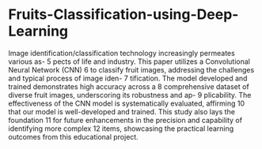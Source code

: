 # Fruits-Classification-using-Deep-Learning
Image identification/classification technology increasingly permeates various as- 5
pects of life and industry. This paper utilizes a Convolutional Neural Network (CNN) 6
to classify fruit images, addressing the challenges and typical process of image iden- 7
tification. The model developed and trained demonstrates high accuracy across a 8
comprehensive dataset of diverse fruit images, underscoring its robustness and ap- 9
plicability. The effectiveness of the CNN model is systematically evaluated, affirming 10
that our model is well-developed and trained. This study also lays the foundation 11
for future enhancements in the precision and capability of identifying more complex 12
items, showcasing the practical learning outcomes from this educational project. 
